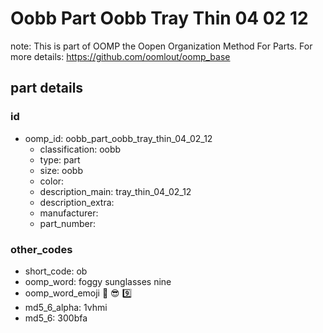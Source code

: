 # Oobb Part Oobb Tray Thin 04 02 12  

note: This is part of OOMP the Oopen Organization Method For Parts. For more details: https://github.com/oomlout/oomp_base

##  part details





### id
* oomp_id: oobb_part_oobb_tray_thin_04_02_12
  * classification: oobb
  * type: part
  * size: oobb
  * color: 
  * description_main: tray_thin_04_02_12
  * description_extra: 
  * manufacturer: 
  * part_number: 

### other_codes
* short_code: ob
* oomp_word: foggy sunglasses nine
* oomp_word_emoji :foggy: :sunglasses: :nine:
* md5_6_alpha: 1vhmi
* md5_6: 300bfa